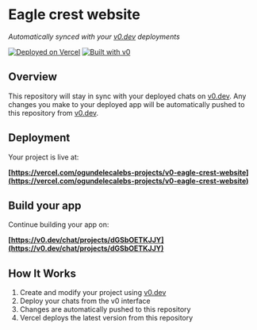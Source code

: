# Eagle crest website

*Automatically synced with your [v0.dev](https://v0.dev) deployments*

[![Deployed on Vercel](https://img.shields.io/badge/Deployed%20on-Vercel-black?style=for-the-badge&logo=vercel)](https://vercel.com/ogundelecalebs-projects/v0-eagle-crest-website)
[![Built with v0](https://img.shields.io/badge/Built%20with-v0.dev-black?style=for-the-badge)](https://v0.dev/chat/projects/dGSbOETKJJY)

## Overview

This repository will stay in sync with your deployed chats on [v0.dev](https://v0.dev).
Any changes you make to your deployed app will be automatically pushed to this repository from [v0.dev](https://v0.dev).

## Deployment

Your project is live at:

**[https://vercel.com/ogundelecalebs-projects/v0-eagle-crest-website](https://vercel.com/ogundelecalebs-projects/v0-eagle-crest-website)**

## Build your app

Continue building your app on:

**[https://v0.dev/chat/projects/dGSbOETKJJY](https://v0.dev/chat/projects/dGSbOETKJJY)**

## How It Works

1. Create and modify your project using [v0.dev](https://v0.dev)
2. Deploy your chats from the v0 interface
3. Changes are automatically pushed to this repository
4. Vercel deploys the latest version from this repository
